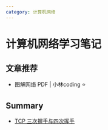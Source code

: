 ```yaml
---
category: 计算机网络
---
```


# 计算机网络学习笔记

## 文章推荐

* 图解网络 PDF | 小林coding :star:

## Summary

* [TCP 三次握手与四次挥手](tcp-three-four.md)

